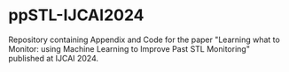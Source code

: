 # ppSTL-IJCAI2024
Repository containing Appendix and Code for the paper "Learning what to Monitor: using Machine Learning to Improve Past STL Monitoring" published at IJCAI 2024.
